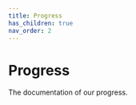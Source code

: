 ```yaml
---
title: Progress
has_children: true
nav_order: 2
---
```


# Progress

The documentation of our progress. 
